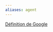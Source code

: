 ```yaml
---
aliases: agent
---
```


[Définition de Google](https://developers.google.com/machine-learning/glossary#model)